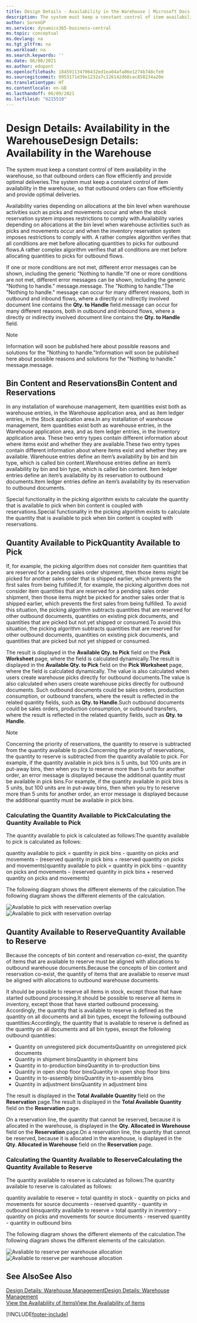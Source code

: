 ```yaml
---
title: Design Details - Availability in the Warehouse | Microsoft Docs
description: The system must keep a constant control of item availability in the warehouse, so that outbound orders can flow efficiently and provide optimal deliveries.
author: SorenGP
ms.service: dynamics365-business-central
ms.topic: conceptual
ms.devlang: na
ms.tgt_pltfrm: na
ms.workload: na
ms.search.keywords: ''
ms.date: 06/08/2021
ms.author: edupont
ms.openlocfilehash: 184591134706432ed1ea04afa86e1274b748cfe0
ms.sourcegitcommit: 0953171d39e1232a7c126142d68cac858234a20e
ms.translationtype: HT
ms.contentlocale: en-GB
ms.lasthandoff: 06/09/2021
ms.locfileid: "6215510"
---
```

# <a name="design-details-availability-in-the-warehouse"></a><span data-ttu-id="951c1-103">Design Details: Availability in the Warehouse</span><span class="sxs-lookup"><span data-stu-id="951c1-103">Design Details: Availability in the Warehouse</span></span>
<span data-ttu-id="951c1-104">The system must keep a constant control of item availability in the warehouse, so that outbound orders can flow efficiently and provide optimal deliveries.</span><span class="sxs-lookup"><span data-stu-id="951c1-104">The system must keep a constant control of item availability in the warehouse, so that outbound orders can flow efficiently and provide optimal deliveries.</span></span>  

<span data-ttu-id="951c1-105">Availability varies depending on allocations at the bin level when warehouse activities such as picks and movements occur and when the stock reservation system imposes restrictions to comply with.</span><span class="sxs-lookup"><span data-stu-id="951c1-105">Availability varies depending on allocations at the bin level when warehouse activities such as picks and movements occur and when the inventory reservation system imposes restrictions to comply with.</span></span> <span data-ttu-id="951c1-106">A rather complex algorithm verifies that all conditions are met before allocating quantities to picks for outbound flows.</span><span class="sxs-lookup"><span data-stu-id="951c1-106">A rather complex algorithm verifies that all conditions are met before allocating quantities to picks for outbound flows.</span></span>

<span data-ttu-id="951c1-107">If one or more conditions are not met, different error messages can be shown, including the generic "Nothing to handle."</span><span class="sxs-lookup"><span data-stu-id="951c1-107">If one or more conditions are not met, different error messages can be shown, including the generic "Nothing to handle."</span></span> <span data-ttu-id="951c1-108">message.</span><span class="sxs-lookup"><span data-stu-id="951c1-108">message.</span></span> <span data-ttu-id="951c1-109">The "Nothing to handle."</span><span class="sxs-lookup"><span data-stu-id="951c1-109">The "Nothing to handle."</span></span> <span data-ttu-id="951c1-110">message can occur for many different reasons, both in outbound and inbound flows, where a directly or indirectly involved document line contains the **Qty. to Handle** field.</span><span class="sxs-lookup"><span data-stu-id="951c1-110">message can occur for many different reasons, both in outbound and inbound flows, where a directly or indirectly involved document line contains the **Qty. to Handle** field.</span></span>

> [!NOTE]
> <span data-ttu-id="951c1-111">Information will soon be published here about possible reasons and solutions for the "Nothing to handle."</span><span class="sxs-lookup"><span data-stu-id="951c1-111">Information will soon be published here about possible reasons and solutions for the "Nothing to handle."</span></span> <span data-ttu-id="951c1-112">message.</span><span class="sxs-lookup"><span data-stu-id="951c1-112">message.</span></span>

## <a name="bin-content-and-reservations"></a><span data-ttu-id="951c1-113">Bin Content and Reservations</span><span class="sxs-lookup"><span data-stu-id="951c1-113">Bin Content and Reservations</span></span>  
 <span data-ttu-id="951c1-114">In any installation of warehouse management, item quantities exist both as warehouse entries, in the Warehouse application area, and as item ledger entries, in the Stock application area.</span><span class="sxs-lookup"><span data-stu-id="951c1-114">In any installation of warehouse management, item quantities exist both as warehouse entries, in the Warehouse application area, and as item ledger entries, in the Inventory application area.</span></span> <span data-ttu-id="951c1-115">These two entry types contain different information about where items exist and whether they are available.</span><span class="sxs-lookup"><span data-stu-id="951c1-115">These two entry types contain different information about where items exist and whether they are available.</span></span> <span data-ttu-id="951c1-116">Warehouse entries define an item’s availability by bin and bin type, which is called bin content.</span><span class="sxs-lookup"><span data-stu-id="951c1-116">Warehouse entries define an item’s availability by bin and bin type, which is called bin content.</span></span> <span data-ttu-id="951c1-117">Item ledger entries define an item’s availability by its reservation to outbound documents.</span><span class="sxs-lookup"><span data-stu-id="951c1-117">Item ledger entries define an item’s availability by its reservation to outbound documents.</span></span>  

 <span data-ttu-id="951c1-118">Special functionality in the picking algorithm exists to calculate the quantity that is available to pick when bin content is coupled with reservations.</span><span class="sxs-lookup"><span data-stu-id="951c1-118">Special functionality in the picking algorithm exists to calculate the quantity that is available to pick when bin content is coupled with reservations.</span></span>  

## <a name="quantity-available-to-pick"></a><span data-ttu-id="951c1-119">Quantity Available to Pick</span><span class="sxs-lookup"><span data-stu-id="951c1-119">Quantity Available to Pick</span></span>  
 <span data-ttu-id="951c1-120">If, for example, the picking algorithm does not consider item quantities that are reserved for a pending sales order shipment, then those items might be picked for another sales order that is shipped earlier, which prevents the first sales from being fulfilled.</span><span class="sxs-lookup"><span data-stu-id="951c1-120">If, for example, the picking algorithm does not consider item quantities that are reserved for a pending sales order shipment, then those items might be picked for another sales order that is shipped earlier, which prevents the first sales from being fulfilled.</span></span> <span data-ttu-id="951c1-121">To avoid this situation, the picking algorithm subtracts quantities that are reserved for other outbound documents, quantities on existing pick documents, and quantities that are picked but not yet shipped or consumed.</span><span class="sxs-lookup"><span data-stu-id="951c1-121">To avoid this situation, the picking algorithm subtracts quantities that are reserved for other outbound documents, quantities on existing pick documents, and quantities that are picked but not yet shipped or consumed.</span></span>  

 <span data-ttu-id="951c1-122">The result is displayed in the **Available Qty. to Pick** field on the **Pick Worksheet** page, where the field is calculated dynamically.</span><span class="sxs-lookup"><span data-stu-id="951c1-122">The result is displayed in the **Available Qty. to Pick** field on the **Pick Worksheet** page, where the field is calculated dynamically.</span></span> <span data-ttu-id="951c1-123">The value is also calculated when users create warehouse picks directly for outbound documents.</span><span class="sxs-lookup"><span data-stu-id="951c1-123">The value is also calculated when users create warehouse picks directly for outbound documents.</span></span> <span data-ttu-id="951c1-124">Such outbound documents could be sales orders, production consumption, or outbound transfers, where the result is reflected in the related quantity fields, such as **Qty. to Handle**.</span><span class="sxs-lookup"><span data-stu-id="951c1-124">Such outbound documents could be sales orders, production consumption, or outbound transfers, where the result is reflected in the related quantity fields, such as **Qty. to Handle**.</span></span>  

> [!NOTE]  
>  <span data-ttu-id="951c1-125">Concerning the priority of reservations, the quantity to reserve is subtracted from the quantity available to pick.</span><span class="sxs-lookup"><span data-stu-id="951c1-125">Concerning the priority of reservations, the quantity to reserve is subtracted from the quantity available to pick.</span></span> <span data-ttu-id="951c1-126">For example, if the quantity available in pick bins is 5 units, but 100 units are in put-away bins, then when you try to reserve more than 5 units for another order, an error message is displayed because the additional quantity must be available in pick bins.</span><span class="sxs-lookup"><span data-stu-id="951c1-126">For example, if the quantity available in pick bins is 5 units, but 100 units are in put-away bins, then when you try to reserve more than 5 units for another order, an error message is displayed because the additional quantity must be available in pick bins.</span></span>  

### <a name="calculating-the-quantity-available-to-pick"></a><span data-ttu-id="951c1-127">Calculating the Quantity Available to Pick</span><span class="sxs-lookup"><span data-stu-id="951c1-127">Calculating the Quantity Available to Pick</span></span>  
 <span data-ttu-id="951c1-128">The quantity available to pick is calculated as follows:</span><span class="sxs-lookup"><span data-stu-id="951c1-128">The quantity available to pick is calculated as follows:</span></span>  

 <span data-ttu-id="951c1-129">quantity available to pick = quantity in pick bins - quantity on picks and movements – (reserved quantity in pick bins + reserved quantity on picks and movements)</span><span class="sxs-lookup"><span data-stu-id="951c1-129">quantity available to pick = quantity in pick bins - quantity on picks and movements – (reserved quantity in pick bins + reserved quantity on picks and movements)</span></span>  

 <span data-ttu-id="951c1-130">The following diagram shows the different elements of the calculation.</span><span class="sxs-lookup"><span data-stu-id="951c1-130">The following diagram shows the different elements of the calculation.</span></span>  

 <span data-ttu-id="951c1-131">![Available to pick with reservation overlap](media/design_details_warehouse_management_availability_2.png "Available to pick with reservation overlap")</span><span class="sxs-lookup"><span data-stu-id="951c1-131">![Available to pick with reservation overlap](media/design_details_warehouse_management_availability_2.png "Available to pick with reservation overlap")</span></span>  

## <a name="quantity-available-to-reserve"></a><span data-ttu-id="951c1-132">Quantity Available to Reserve</span><span class="sxs-lookup"><span data-stu-id="951c1-132">Quantity Available to Reserve</span></span>  
 <span data-ttu-id="951c1-133">Because the concepts of bin content and reservation co-exist, the quantity of items that are available to reserve must be aligned with allocations to outbound warehouse documents.</span><span class="sxs-lookup"><span data-stu-id="951c1-133">Because the concepts of bin content and reservation co-exist, the quantity of items that are available to reserve must be aligned with allocations to outbound warehouse documents.</span></span>  

 <span data-ttu-id="951c1-134">It should be possible to reserve all items in stock, except those that have started outbound processing.</span><span class="sxs-lookup"><span data-stu-id="951c1-134">It should be possible to reserve all items in inventory, except those that have started outbound processing.</span></span> <span data-ttu-id="951c1-135">Accordingly, the quantity that is available to reserve is defined as the quantity on all documents and all bin types, except the following outbound quantities:</span><span class="sxs-lookup"><span data-stu-id="951c1-135">Accordingly, the quantity that is available to reserve is defined as the quantity on all documents and all bin types, except the following outbound quantities:</span></span>  

-   <span data-ttu-id="951c1-136">Quantity on unregistered pick documents</span><span class="sxs-lookup"><span data-stu-id="951c1-136">Quantity on unregistered pick documents</span></span>  
-   <span data-ttu-id="951c1-137">Quantity in shipment bins</span><span class="sxs-lookup"><span data-stu-id="951c1-137">Quantity in shipment bins</span></span>  
-   <span data-ttu-id="951c1-138">Quantity in to-production bins</span><span class="sxs-lookup"><span data-stu-id="951c1-138">Quantity in to-production bins</span></span>  
-   <span data-ttu-id="951c1-139">Quantity in open shop floor bins</span><span class="sxs-lookup"><span data-stu-id="951c1-139">Quantity in open shop floor bins</span></span>  
-   <span data-ttu-id="951c1-140">Quantity in to-assembly bins</span><span class="sxs-lookup"><span data-stu-id="951c1-140">Quantity in to-assembly bins</span></span>  
-   <span data-ttu-id="951c1-141">Quantity in adjustment bins</span><span class="sxs-lookup"><span data-stu-id="951c1-141">Quantity in adjustment bins</span></span>  

 <span data-ttu-id="951c1-142">The result is displayed in the **Total Available Quantity** field on the **Reservation** page.</span><span class="sxs-lookup"><span data-stu-id="951c1-142">The result is displayed in the **Total Available Quantity** field on the **Reservation** page.</span></span>  

 <span data-ttu-id="951c1-143">On a reservation line, the quantity that cannot be reserved, because it is allocated in the warehouse, is displayed in the **Qty. Allocated in Warehouse** field on the **Reservation** page.</span><span class="sxs-lookup"><span data-stu-id="951c1-143">On a reservation line, the quantity that cannot be reserved, because it is allocated in the warehouse, is displayed in the **Qty. Allocated in Warehouse** field on the **Reservation** page.</span></span>  

### <a name="calculating-the-quantity-available-to-reserve"></a><span data-ttu-id="951c1-144">Calculating the Quantity Available to Reserve</span><span class="sxs-lookup"><span data-stu-id="951c1-144">Calculating the Quantity Available to Reserve</span></span>  
 <span data-ttu-id="951c1-145">The quantity available to reserve is calculated as follows:</span><span class="sxs-lookup"><span data-stu-id="951c1-145">The quantity available to reserve is calculated as follows:</span></span>  

 <span data-ttu-id="951c1-146">quantity available to reserve = total quantity in stock - quantity on picks and movements for source documents - reserved quantity - quantity in outbound bins</span><span class="sxs-lookup"><span data-stu-id="951c1-146">quantity available to reserve = total quantity in inventory - quantity on picks and movements for source documents - reserved quantity - quantity in outbound bins</span></span>  

 <span data-ttu-id="951c1-147">The following diagram shows the different elements of the calculation.</span><span class="sxs-lookup"><span data-stu-id="951c1-147">The following diagram shows the different elements of the calculation.</span></span>  

 <span data-ttu-id="951c1-148">![Avaliable to reserve per warehouse allocation](media/design_details_warehouse_management_availability_3.png "Avaliable to reserve per warehouse allocation")</span><span class="sxs-lookup"><span data-stu-id="951c1-148">![Avaliable to reserve per warehouse allocation](media/design_details_warehouse_management_availability_3.png "Avaliable to reserve per warehouse allocation")</span></span>  

## <a name="see-also"></a><span data-ttu-id="951c1-149">See Also</span><span class="sxs-lookup"><span data-stu-id="951c1-149">See Also</span></span>  
 [<span data-ttu-id="951c1-150">Design Details: Warehouse Management</span><span class="sxs-lookup"><span data-stu-id="951c1-150">Design Details: Warehouse Management</span></span>](design-details-warehouse-management.md)  
 [<span data-ttu-id="951c1-151">View the Availability of Items</span><span class="sxs-lookup"><span data-stu-id="951c1-151">View the Availability of Items</span></span>](inventory-how-availability-overview.md)


[!INCLUDE[footer-include](includes/footer-banner.md)]